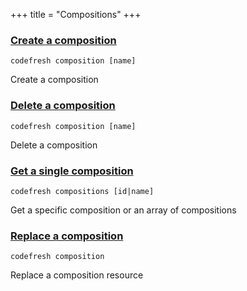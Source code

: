 +++
title = "Compositions"
+++

### [Create a composition](create-a-composition)
`codefresh composition [name]`

Create a composition

### [Delete a composition](delete-a-composition)
`codefresh composition [name]`

Delete a composition

### [Get a single composition](get-a-single-composition)
`codefresh compositions [id|name]`

Get a specific composition or an array of compositions

### [Replace a composition](replace-a-composition)
`codefresh composition`

Replace a composition resource

